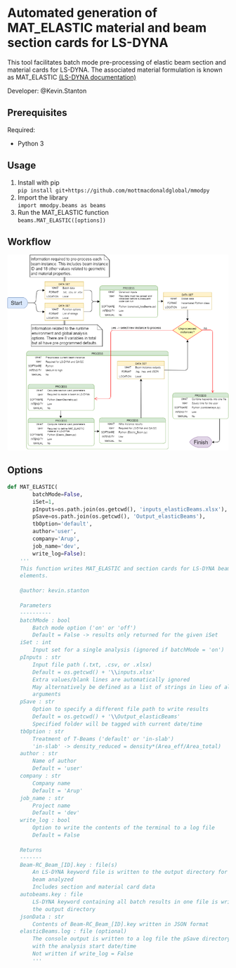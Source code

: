 # Automated generation of MAT_ELASTIC material and beam section cards for LS-DYNA

This tool facilitates batch mode pre-processing of elastic beam section and 
material cards for LS-DYNA. The associated material formulation is known as 
MAT_ELASTIC [(LS-DYNA documentation)](Resources/LS-DYNA_manual_Vol2.pdf)

<p>Developer: @Kevin.Stanton</p>


## Prerequisites

Required:
* Python 3
    
## Usage

1. Install with pip <br />
`pip install git+https://github.com/mottmacdonaldglobal/mmodpy`
2. Import the library <br />
`import mmodpy.beams as beams`
3. Run the MAT_ELASTIC function <br />
`beams.MAT_ELASTIC([options])`

## Workflow
![Diagram](Resources/elasticBeams.png)

## Options    

```python
def MAT_ELASTIC(
        batchMode=False,
        iSet=1,
        pInputs=os.path.join(os.getcwd(), 'inputs_elasticBeams.xlsx'),
        pSave=os.path.join(os.getcwd(), 'Output_elasticBeams'),
        tbOption='default',
        author='user',
        company='Arup',
        job_name='dev',
        write_log=False):
    '''
    This function writes MAT_ELASTIC and section cards for LS-DYNA beam
    elements.

    @author: kevin.stanton

    Parameters
    ----------
    batchMode : bool
        Batch mode option ('on' or 'off')
        Default = False -> results only returned for the given iSet
    iSet : int
        Input set for a single analysis (ignored if batchMode = 'on')
    pInputs : str
        Input file path (.txt, .csv, or .xlsx)
        Default = os.getcwd() + '\\inputs.xlsx'
        Extra values/blank lines are automatically ignored
        May alternatively be defined as a list of strings in lieu of all other
        arguments
    pSave : str
        Option to specify a different file path to write results
        Default = os.getcwd() + '\\Output_elasticBeams'
        Specified folder will be tagged with current date/time
    tbOption : str
        Treatment of T-Beams ('default' or 'in-slab')
        'in-slab' -> density_reduced = density*(Area_eff/Area_total)
    author : str
        Name of author
        Default = 'user'
    company : str
        Company name
        Default = 'Arup'
    job_name : str
        Project name
        Default = 'dev'
    write_log : bool
        Option to write the contents of the terminal to a log file
        Default = False

    Returns
    -------
    Beam-RC_Beam_[ID].key : file(s)
        An LS-DYNA keyword file is written to the output directory for each 
        beam analyzed
        Includes section and material card data
    autobeams.key : file
        LS-DYNA keyword containing all batch results in one file is written to 
        the output directory
    jsonData : str
        Contents of Beam-RC_Beam_[ID].key written in JSON format
    elasticBeams.log : file (optional)
        The console output is written to a log file the pSave directory stamped
        with the analysis start date/time
        Not written if write_log = False
        '''
```
